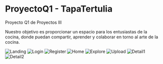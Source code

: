 # ProyectoQ1 - TapaTertulia

Proyecto Q1 de Proyectos III

Nuestro objetivo es proporcionar un espacio para los entusiastas de la cocina, donde puedan compartir, aprender y colaborar en torno al arte de la cocina.

![Landing](https://i.ibb.co/ZKWLMtw/Captura-de-pantalla-2024-02-25-050522.png)
![Login](https://i.ibb.co/WB86ZkX/Captura-de-pantalla-2024-02-25-050602.png)
![Register](https://i.ibb.co/7QTc5qh/Captura-de-pantalla-2024-02-25-050615.png)
![Home](https://i.ibb.co/KVQ2xB9/Captura-de-pantalla-2024-02-25-050633.png)
![Explore](https://i.ibb.co/YXr1zLk/Captura-de-pantalla-2024-02-25-050707.png)
![Upload](https://i.ibb.co/1f2Wyk2/Captura-de-pantalla-2024-02-25-050721.png)
![Detail1](https://i.ibb.co/H7bgVNh/Captura-de-pantalla-2024-02-25-050734.png)
![Detail2](https://i.ibb.co/ypTh0NK/Captura-de-pantalla-2024-02-25-050749.png)
